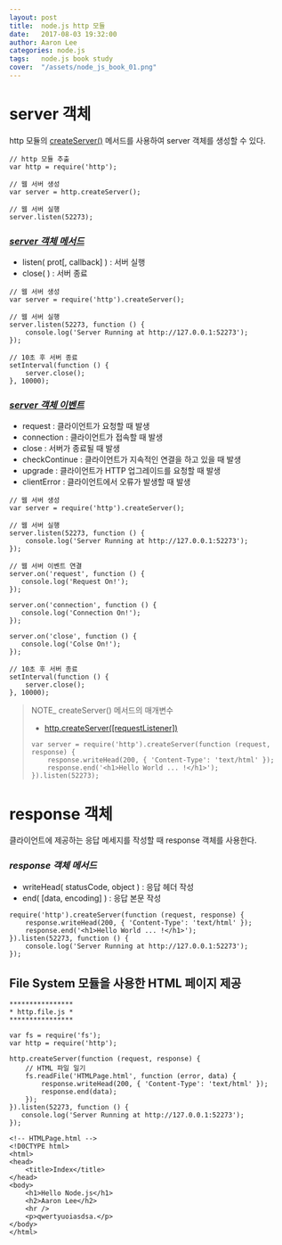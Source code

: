```yaml
---
layout: post
title:  node.js http 모듈
date:   2017-08-03 19:32:00
author: Aaron Lee
categories: node.js
tags:	node.js book study
cover:  "/assets/node_js_book_01.png"
---
```


# server 객체
http 모듈의 [createServer()](https://nodejs.org/api/http.html#http_http_createserver_requestlistener) 메서드를 사용하여 server 객체를 생성할 수 있다.
```
// http 모듈 추출
var http = require('http');

// 웹 서버 생성
var server = http.createServer();

// 웹 서버 실행
server.listen(52273);
```

### *[server 객체 메서드](https://nodejs.org/api/http.html#http_class_http_server)*
- listen( prot[, callback] ) : 서버 실행
- close( ) : 서버 종료

```
// 웹 서버 생성
var server = require('http').createServer();

// 웹 서버 실행
server.listen(52273, function () {
    console.log('Server Running at http://127.0.0.1:52273');
});

// 10초 후 서버 종료
setInterval(function () {
    server.close();
}, 10000);
```

### *[server 객체 이벤트](https://nodejs.org/api/http.html#http_class_http_server)*
- request : 클라이언트가 요청할 때 발생
- connection : 클라이언트가 접속할 때 발생
- close : 서버가 종료될 때 발생
- checkContinue : 클라이언트가 지속적인 연결을 하고 있을 때 발생
- upgrade : 클라이언트가 HTTP 업그레이드를 요청할 때 발생
- clientError : 클라이언트에서 오류가 발생할 때 발생

```
// 웹 서버 생성
var server = require('http').createServer();

// 웹 서버 실행
server.listen(52273, function () {
    console.log('Server Running at http://127.0.0.1:52273');
});

// 웹 서버 이벤트 연결
server.on('request', function () {
   console.log('Request On!'); 
});

server.on('connection', function () {
   console.log('Connection On!'); 
});

server.on('close', function () {
   console.log('Colse On!'); 
});

// 10초 후 서버 종료
setInterval(function () {
    server.close();
}, 10000);
```

> NOTE_ createServer() 메서드의 매개변수
> - [http.createServer([requestListener])](https://nodejs.org/api/http.html#http_http_createserver_requestlistener)
> ```
> var server = require('http').createServer(function (request, response) {
>     response.writeHead(200, { 'Content-Type': 'text/html' });
>     response.end('<h1>Hello World ... !</h1>');
> }).listen(52273);
> ```

# response 객체
클라이언트에 제공하는 응답 메세지를 작성할 때 response 객체를 사용한다.
### *response 객체 메서드*
- writeHead( statusCode, object ) : 응답 헤더 작성
- end( [data, encoding] ) : 응답 본문 작성

```
require('http').createServer(function (request, response) {
    response.writeHead(200, { 'Content-Type': 'text/html' });
    response.end('<h1>Hello World ... !</h1>');
}).listen(52273, function () {
    console.log('Server Running at http://127.0.0.1:52273');
});
```

## File System 모듈을 사용한 HTML 페이지 제공
```
****************
* http.file.js *
****************

var fs = require('fs');
var http = require('http');

http.createServer(function (request, response) {
    // HTML 파일 일기
    fs.readFile('HTMLPage.html', function (error, data) {
        response.writeHead(200, { 'Content-Type': 'text/html' });
        response.end(data);
    });
}).listen(52273, function () {
   console.log('Server Running at http://127.0.0.1:52273');
});
```
```
<!-- HTMLPage.html -->
<!D0CTYPE html>
<html>
<head>
    <title>Index</title>
</head>
<body>
    <h1>Hello Node.js</h1>
    <h2>Aaron Lee</h2>
    <hr />
    <p>qwertyuoiasdsa.</p>
</body>
</html>
```